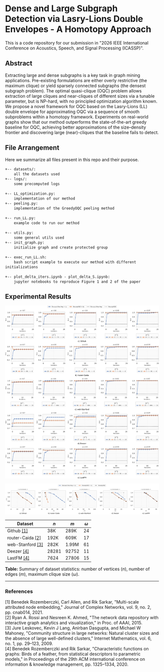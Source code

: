 # Dense and Large Subgraph Detection via Lasry-Lions Double Envelopes - A Homotopy Approach

This is a code repository for our submission in "2026 IEEE International Conference on Acoustics, Speech, and Signal Processing (ICASSP)".

## Abstract
Extracting large and dense subgraphs is a key task in graph mining applications. Pre-existing formulations are either overly restrictive (the maximum clique) or yield sparsely connected subgraphs (the densest subgraph problem). The optimal quasi-clique (OQC) problem allows extraction of large cliques and near-cliques of different sizes via a tunable parameter, but is NP-hard, with no principled optimization algorithm known. We propose a novel framework for OQC based on the Lasry-Lions (LL) double envelope for approximating OQC via a sequence of smooth subproblems within a homotopy framework. Experiments on real-world graphs show that our method outperforms the state-of-the-art greedy baseline for OQC, achieving better approximations of the size–density frontier and discovering large (near)-cliques that the baseline fails to detect.


## File Arrangement

Here we summarize all files present in this repo and their purpose.
```
+-- datasets/: 
    all the datasets used
+-- logs/: 
    some precomputed logs

+-- LL_optimization.py: 
    implementation of our method
+-- peeling.py: 
    implementation of the GreedyOQC peeling method

+-- run_LL.py:    
    example code to run our method

+-- utils.py: 
    some general utils used
+-- init_graph.py: 
    initialize graph and create protected group

+-- exec_run_LL.sh: 
    bash script example to execute our method with different initializations

+-- plot_delta_iters.ipynb - plot_delta_S.ipynb: 
    jupyter notebooks to reproduce Figure 1 and 2 of the paper
```

## Experimental Results



![delta_vs_iters](figures/various_delta_vs_iters.png "Title")

![delta_vs_size](figures/various_delta_vs_size.png "Title")


| Dataset                                | $n$    | $m$    | $\omega$ |
|----------------------------------------|--------|--------|----------|
| Github [[1]](#1)                       | 38K    | 289K   | 24       |
| router-Caida [[2]](#2)                 | 192K   | 609K   | 17       |
| web-Stanford [[3]](#3)                 | 282K   | 1.99M  | 61       |
| Deezer [[4]](#4)                       | 28281  | 92752  | 11       |
| LastFM [[4]](#4)                       | 7624   | 27806  | 15       |

**Table:** Summary of dataset statistics: number of vertices ($n$), number of edges ($m$), maximum clique size ($\omega$).  

---

### References
<a id="1">[1]</a> Benedek Rozemberczki, Carl Allen, and Rik Sarkar, "Multi-scale attributed node embedding," Journal of Complex Networks, vol. 9, no. 2, pp. cnab014, 2021. \
<a id="2">[2]</a> Ryan A. Rossi and Nesreen K. Ahmed, "The network data repository with interactive graph analytics and visualization," in Proc. of AAAI, 2015. \
<a id="3">[3]</a> Jure Leskovec, Kevin J Lang, Anirban Dasgupta, and Michael W Mahoney, "Community structure in large networks: Natural cluster sizes and the absence of large well-defined clusters," Internet Mathematics, vol. 6, no. 1, pp. 29–123, 2009. \
<a id="4">[4]</a> Benedek Rozemberczki and Rik Sarkar, "Characteristic functions on graphs: Birds of a feather, from statistical descriptors to parametric models," in Proceedings of the 29th ACM international conference on information & knowledge management, pp. 1325–1334, 2020.